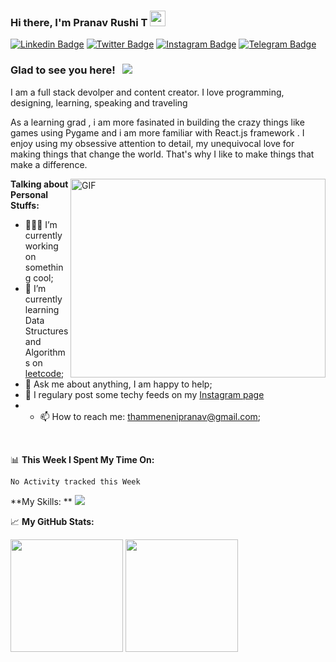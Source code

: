 ### Hi there, I'm <a target="_blank">Pranav Rushi T</a> <img src="https://media.giphy.com/media/hvRJCLFzcasrR4ia7z/giphy.gif" width="25px">

[![Linkedin Badge](https://img.shields.io/badge/-LinkedIn-0e76a8?style=flat-square&logo=Linkedin&logoColor=white)](https://linkedin.com/in/pranavrushi)
[![Twitter Badge](https://img.shields.io/badge/-Twitter-00acee?style=flat-square&logo=Twitter&logoColor=white)](https://twitter.com/PranavRushi)
[![Instagram Badge](https://img.shields.io/badge/-Instagram-e4405f?style=flat-square&logo=Instagram&logoColor=white)](https://instagram.com/pranav_rushi/)
[![Telegram Badge](https://img.shields.io/badge/-Telegram-0088cc?style=flat-square&logo=Telegram&logoColor=white)](https://t.me/PranavRushi)

### Glad to see you here! &nbsp; ![](https://visitor-badge.glitch.me/badge?page_id=Gapur.Gapur)
I am a full stack devolper and content creator. I love programming, designing, learning, speaking and traveling

As a learning grad , i am more fasinated in building the crazy things like games using Pygame and i am more familiar with React.js framework .
I enjoy using my obsessive attention to detail, my unequivocal love for making things that change the world. That's why I like to make things that make a difference.

<img align="right" alt="GIF" src="https://github.com/Gapur/Gapur/blob/master/coding.gif?raw=true" width="408" height="318" />
  

**Talking about Personal Stuffs:**

- 👨🏻‍💻 I’m currently working on something cool;
- 🚀 I’m currently learning Data Structures and Algorithms on [leetcode](https://leetcode.com/pranavrushi);
- 💬 Ask me about anything, I am happy to help;
- 📝 I regulary post some techy feeds on my [Instagram page](https://www.instagram.com/code_with_v)
- - 📫 How to reach me: thammenenipranav@gmail.com;

</br>

📊 **This Week I Spent My Time On:**
<!--START_SECTION:waka-->
```text
No Activity tracked this Week
```
<!--END_SECTION:waka-->
**My Skills: **
![](https://img.shields.io/badge/<Code>-<Python>-informational?style=flat&logo=<LOGO_NAME>&logoColor=white&color=2bbc8a)


📈 **My GitHub Stats:**

<p>
  <img height="180em" src="https://github-readme-stats.vercel.app/api?username=pranavrushi&show_icons=true&hide_border=true&&count_private=true&include_all_commits=true" />
  <img height="180em" src="https://github-readme-stats.vercel.app/api/top-langs/?username=pranavrushi&exclude_repo=KNN-Image-Classification&show_icons=true&hide_border=true&layout=compact&langs_count=8"/>
</p>




